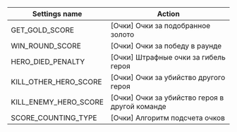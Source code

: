 | Settings name | Action |
|---------------|--------|
| GET_GOLD_SCORE | [Очки] Очки за подобранное золото |
| WIN_ROUND_SCORE | [Очки] Очки за победу в раунде |
| HERO_DIED_PENALTY | [Очки] Штрафные очки за гибель героя |
| KILL_OTHER_HERO_SCORE | [Очки] Очки за убийство другого героя |
| KILL_ENEMY_HERO_SCORE | [Очки] Очки за убийство героя в другой команде |
| SCORE_COUNTING_TYPE | [Очки] Алгоритм подсчета очков |
